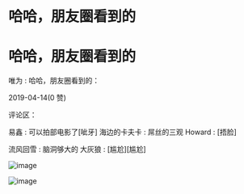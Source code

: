 # 哈哈，朋友圈看到的

# 哈哈，朋友圈看到的

唯为 : 哈哈，朋友圈看到的：

2019-04-14(0 赞)

评论区：

易鑫 : 可以拍部电影了[呲牙] 海边的卡夫卡 : 屌丝的三观 Howard : [捂脸]

流风回雪 : 脑洞够大的 大灰狼 : [尴尬][尴尬]

![image](img/Image_195.png)

![image](img/Image_196.png)